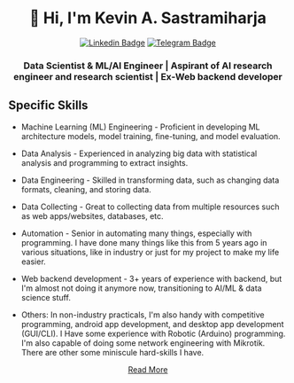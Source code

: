 <!-- ### Hi there 👋 -->

<!--
**KevinAS28/KevinAS28** is a ✨ _special_ ✨ repository because its `README.md` (this file) appears on your GitHub profile.

Here are some ideas to get you started:

- 🔭 I’m currently working on ...
- 🌱 I’m currently learning ...
- 👯 I’m looking to collaborate on ...
- 🤔 I’m looking for help with ...
- 💬 Ask me about ...
- 📫 How to reach me: ...
- 😄 Pronouns: ...
- ⚡ Fun fact: ...
-->

<h1 align="center">👋 Hi, I'm Kevin A. Sastramiharja</h1>

<div align="center">

[![Linkedin Badge](https://img.shields.io/badge/-LinkedIn-0e76a8?style=flat-square&logo=Linkedin&logoColor=white)](https://linkedin.com/in/kevinas28)
[![Telegram Badge](https://img.shields.io/badge/-Telegram-0088cc?style=flat-square&logo=Telegram&logoColor=white)](https://t.me/KevinAS28)

</div>

<h3 align="center">Data Scientist & ML/AI Engineer | Aspirant of AI research engineer and research scientist | Ex-Web backend developer </h3>

<!-- ### Contents: -->
  <!-- - [Specific skills](#specific-skills) -->
  <!-- - [Other projects](#other-projects)   
  - [Tools](#tools) -->
  <!-- - [About me](#about-me) -->
  <!-- - [Fun facts](#fun-facts)
  - [License](#license)  -->

## Specific Skills
  - Machine Learning (ML) Engineering - Proficient in developing ML architecture models, model training, fine-tuning, and model evaluation. 

  - Data Analysis - Experienced in analyzing big data with statistical analysis and programming to extract insights.

  - Data Engineering - Skilled in transforming data, such as changing data formats, cleaning, and storing data.

  - Data Collecting - Great to collecting data from multiple resources such as web apps/websites, databases, etc.

  - Automation - Senior in automating many things, especially with programming. I have done many things like this from 5 years ago in various situations,  like in industry or just for my project to make my life easier.

  - Web backend development - 3+ years of experience with backend, but I'm almost not doing it anymore now, transitioning to AI/ML & data science stuff.

  - Others: In non-industry practicals, I'm also handy with competitive programming, android app development, and desktop app development (GUI/CLI). I Have some experience with Robotic (Arduino) programming. I'm also capable of doing some network engineering with Mikrotik. There are other some miniscule hard-skills I have.

<div align="center">

[Read More](https://github.com/KevinAS28/KevinAS28/blob/main/README_COMPLETE.md)

</div>

<!-- ## About Me -->
